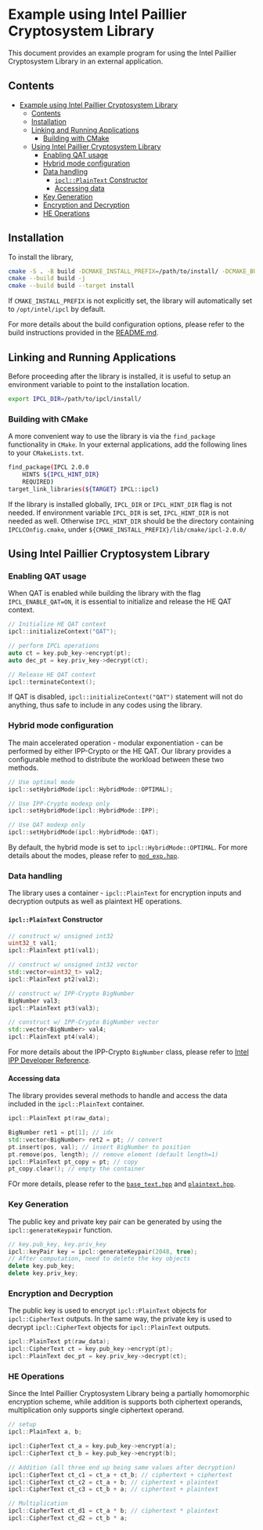 # Example using Intel Paillier Cryptosystem Library
This document provides an example program for using the Intel Paillier Cryptosystem Library in an external application.

## Contents
- [Example using Intel Paillier Cryptosystem Library](#example-using-intel-paillier-cryptosystem-library)
  - [Contents](#contents)
  - [Installation](#installation)
  - [Linking and Running Applications](#linking-and-running-applications)
    - [Building with CMake](#building-with-cmake)
  - [Using Intel Paillier Cryptosystem Library](#using-intel-paillier-cryptosystem-library)
    - [Enabling QAT usage](#enabling-qat-usage)
    - [Hybrid mode configuration](#hybrid-mode-configuration)
    - [Data handling](#data-handling)
      - [```ipcl::PlainText``` Constructor](#ipclplaintext-constructor)
      - [Accessing data](#accessing-data)
    - [Key Generation](#key-generation)
    - [Encryption and Decryption](#encryption-and-decryption)
    - [HE Operations](#he-operations)



## Installation
To install the library,
```bash
cmake -S . -B build -DCMAKE_INSTALL_PREFIX=/path/to/install/ -DCMAKE_BUILD_TYPE=Release -DIPCL_TEST=OFF -DIPCL_BENCHMARK=OFF
cmake --build build -j
cmake --build build --target install
```

If ```CMAKE_INSTALL_PREFIX``` is not explicitly set, the library will automatically set to ```/opt/intel/ipcl``` by default.

For more details about the build configuration options, please refer to the build instructions provided in the [README.md](../README.md).

## Linking and Running Applications

Before proceeding after the library is installed, it is useful to setup an environment variable to point to the installation location.
```bash
export IPCL_DIR=/path/to/ipcl/install/
```

### Building with CMake
A more convenient way to use the library is via the `find_package` functionality in `CMake`.
In your external applications, add the following lines to your `CMakeLists.txt`.

```bash
find_package(IPCL 2.0.0
    HINTS ${IPCL_HINT_DIR}
    REQUIRED)
target_link_libraries(${TARGET} IPCL::ipcl)
```

If the library is installed globally, `IPCL_DIR` or `IPCL_HINT_DIR` flag is not needed. If environment variable `IPCL_DIR` is set, `IPCL_HINT_DIR` is not needed as well. Otherwise `IPCL_HINT_DIR` should be the directory containing `IPCLCOnfig.cmake`, under `${CMAKE_INSTALL_PREFIX}/lib/cmake/ipcl-2.0.0/`

## Using Intel Paillier Cryptosystem Library

### Enabling QAT usage
When QAT is enabled while building the library with the flag ```IPCL_ENABLE_QAT=ON```, it is essential to initialize and release the HE QAT context.
```C++
// Initialize HE QAT context
ipcl::initializeContext("QAT");

// perform IPCL operations
auto ct = key.pub_key->encrypt(pt);
auto dec_pt = key.priv_key->decrypt(ct);

// Release HE QAT context
ipcl::terminateContext();
```
If QAT is disabled, ```ipcl::initializeContext("QAT")``` statement will not do anything, thus safe to include in any codes using the library.

### Hybrid mode configuration
The main accelerated operation - modular exponentiation - can be performed by either IPP-Crypto or the HE QAT. Our library provides a configurable method to distribute the workload between these two methods.
```C++
// Use optimal mode
ipcl::setHybridMode(ipcl::HybridMode::OPTIMAL);

// Use IPP-Crypto modexp only
ipcl::setHybridMode(ipcl::HybridMode::IPP);

// Use QAT modexp only
ipcl::setHybridMode(ipcl::HybridMode::QAT);
```
By default, the hybrid mode is set to ```ipcl::HybridMode::OPTIMAL```. For more details about the modes, please refer to [```mod_exp.hpp```](../ipcl/include/ipcl/mod_exp.hpp#L16).

### Data handling
The library uses a container - ```ipcl::PlainText``` for encryption inputs and decryption outputs as well as plaintext HE operations.

#### ```ipcl::PlainText``` Constructor

```C++
// construct w/ unsigned int32
uint32_t val1;
ipcl::PlainText pt1(val1);

// construct w/ unsigned int32 vector
std::vector<uint32_t> val2;
ipcl::PlainText pt2(val2);

// construct w/ IPP-Crypto BigNumber
BigNumber val3;
ipcl::PlainText pt3(val3);

// construct w/ IPP-Crypto BigNumber vector
std::vector<BigNumber> val4;
ipcl::PlainText pt4(val4);
```
For more details about the IPP-Crypto ```BigNumber``` class, please refer to [Intel IPP Developer Reference](https://www.intel.com/content/www/us/en/develop/documentation/ipp-crypto-reference/top/appendix-a-support-functions-and-classes/classes-and-functions-used-in-examples/bignumber-class.html).

#### Accessing data
The library provides several methods to handle and access the data included in the ```ipcl::PlainText``` container.
```C++
ipcl::PlainText pt(raw_data);

BigNumber ret1 = pt[1]; // idx
std::vector<BigNumber> ret2 = pt; // convert
pt.insert(pos, val); // insert BigNumber to position
pt.remove(pos, length); // remove element (default length=1)
ipcl::PlainText pt_copy = pt; // copy
pt_copy.clear(); // empty the container
```
FOr more details, please refer to the [```base_text.hpp```](../ipcl/include/ipcl/base_text.hpp) and [```plaintext.hpp```](../ipcl/include/ipcl/plaintext.hpp).

### Key Generation
The public key and private key pair can be generated by using the ```ipcl::generateKeypair``` function.
```C++
// key.pub_key, key.priv_key
ipcl::keyPair key = ipcl::generateKeypair(2048, true);
// After computation, need to delete the key objects
delete key.pub_key;
delete key.priv_key;
```

### Encryption and Decryption
The public key is used to encrypt ```ipcl::PlainText``` objects for ```ipcl::CipherText``` outputs.
In the same way, the private key is used to decrypt ```ipcl::CipherText``` objects for ```ipcl::PlainText``` outputs.
```C++
ipcl::PlainText pt(raw_data);
ipcl::CipherText ct = key.pub_key->encrypt(pt);
ipcl::PlainText dec_pt = key.priv_key->decrypt(ct);
```

### HE Operations
Since the Intel Paillier Cryptosystem Library being a partially homomorphic encryption scheme, while addition is supports both ciphertext operands, multiplication only supports single ciphertext operand.

```C++
// setup
ipcl::PlainText a, b;

ipcl::CipherText ct_a = key.pub_key->encrypt(a);
ipcl::CipherText ct_b = key.pub_key->encrypt(b);

// Addition (all three end up being same values after decryption)
ipcl::CipherText ct_c1 = ct_a + ct_b; // ciphertext + ciphertext
ipcl::CipherText ct_c2 = ct_a + b; // ciphertext + plaintext
ipcl::CipherText ct_c3 = ct_b + a; // ciphertext + plaintext

// Multiplication
ipcl::CipherText ct_d1 = ct_a * b; // ciphertext * plaintext
ipcl::CipherText ct_d2 = ct_b * a;
```
